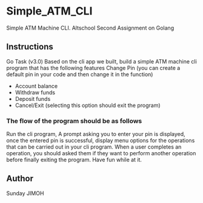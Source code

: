 # Simple_ATM_CLI
Simple ATM Machine CLI. Altschool Second Assignment on Golang

## Instructions 
Go Task (v3.0)
Based on the cli app we built, build a simple ATM machine cli program that has the following features
Change Pin (you can create a default pin in your code and then change it in the function)
* Account balance
* Withdraw funds
* Deposit funds
* Cancel/Exit (selecting this option should exit the program)

### The flow of the program should be as follows
Run the cli program, A prompt asking you to enter your pin is displayed, once the entered pin is successful, display menu options for the operations that can be carried out in your cli program.
When a user completes an operation, you should asked them if they want to perform another operation before finally exiting the program.
Have fun while at it.

## Author
Sunday JIMOH


